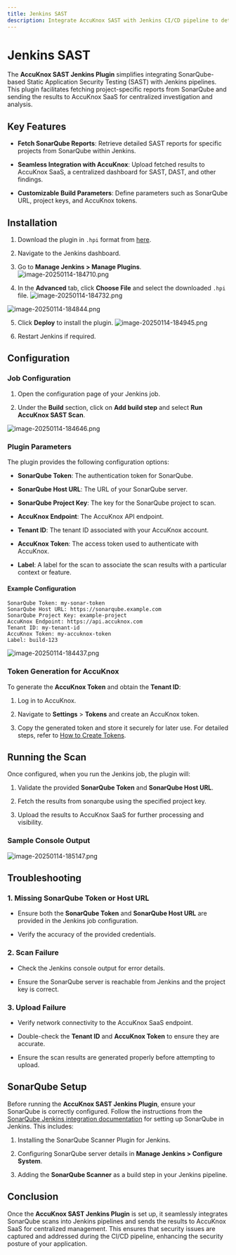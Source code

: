 ```yaml
---
title: Jenkins SAST
description: Integrate AccuKnox SAST with Jenkins CI/CD pipeline to detect security vulnerabilities in source code.
---
```


# Jenkins SAST

The **AccuKnox SAST Jenkins Plugin** simplifies integrating SonarQube-based Static Application Security Testing (SAST) with Jenkins pipelines. This plugin facilitates fetching project-specific reports from SonarQube and sending the results to AccuKnox SaaS for centralized investigation and analysis.

## Key Features

- **Fetch SonarQube Reports**: Retrieve detailed SAST reports for specific projects from SonarQube within Jenkins.

- **Seamless Integration with AccuKnox**: Upload fetched results to AccuKnox SaaS, a centralized dashboard for SAST, DAST, and other findings.

- **Customizable Build Parameters**: Define parameters such as SonarQube URL, project keys, and AccuKnox tokens.

## Installation

1. Download the plugin in `.hpi` format from [here](https://drive.google.com/file/d/1-GfUr_8Llv9izr1Vx4zW8CPw0-gg1IRm/view?usp=sharing "https://drive.google.com/file/d/1-GfUr_8Llv9izr1Vx4zW8CPw0-gg1IRm/view?usp=sharing").

2. Navigate to the Jenkins dashboard.

3. Go to **Manage Jenkins > Manage Plugins**.
   ![image-20250114-184710.png](./images/jenkins-sast/1.png)

4. In the **Advanced** tab, click **Choose File** and select the downloaded `.hpi` file.
   ![image-20250114-184732.png](./images/jenkins-sast/2.png)

![image-20250114-184844.png](./images/jenkins-sast/3.png)

5. Click **Deploy** to install the plugin.
   ![image-20250114-184945.png](./images/jenkins-sast/4.png)

6. Restart Jenkins if required.

## Configuration

### Job Configuration

1. Open the configuration page of your Jenkins job.

2. Under the **Build** section, click on **Add build step** and select **Run AccuKnox SAST Scan**.

![image-20250114-184646.png](./images/jenkins-sast/5.png)

### Plugin Parameters

The plugin provides the following configuration options:

- **SonarQube Token**: The authentication token for SonarQube.

- **SonarQube Host URL**: The URL of your SonarQube server.

- **SonarQube Project Key**: The key for the SonarQube project to scan.

- **AccuKnox Endpoint**: The AccuKnox API endpoint.

- **Tenant ID**: The tenant ID associated with your AccuKnox account.

- **AccuKnox Token**: The access token used to authenticate with AccuKnox.

- **Label**: A label for the scan to associate the scan results with a particular context or feature.

#### Example Configuration

```
SonarQube Token: my-sonar-token
SonarQube Host URL: https://sonarqube.example.com
SonarQube Project Key: example-project
AccuKnox Endpoint: https://api.accuknox.com
Tenant ID: my-tenant-id
AccuKnox Token: my-accuknox-token
Label: build-123
```

![image-20250114-184437.png](./images/jenkins-sast/6.png)

### Token Generation for AccuKnox

To generate the **AccuKnox Token** and obtain the **Tenant ID**:

1. Log in to AccuKnox.

2. Navigate to **Settings** > **Tokens** and create an AccuKnox token.

3. Copy the generated token and store it securely for later use. For detailed steps, refer to [How to Create Tokens](https://help.accuknox.com/how-to/how-to-create-tokens/ "https://help.accuknox.com/how-to/how-to-create-tokens/").

## Running the Scan

Once configured, when you run the Jenkins job, the plugin will:

1. Validate the provided **SonarQube Token** and **SonarQube Host URL**.

2. Fetch the results from sonarqube using the specified project key.

3. Upload the results to AccuKnox SaaS for further processing and visibility.

### Sample Console Output

![image-20250114-185147.png](./images/jenkins-sast/7.png)

## Troubleshooting

### 1. **Missing SonarQube Token or Host URL**

- Ensure both the **SonarQube Token** and **SonarQube Host URL** are provided in the Jenkins job configuration.

- Verify the accuracy of the provided credentials.

### 2. **Scan Failure**

- Check the Jenkins console output for error details.

- Ensure the SonarQube server is reachable from Jenkins and the project key is correct.

### 3. **Upload Failure**

- Verify network connectivity to the AccuKnox SaaS endpoint.

- Double-check the **Tenant ID** and **AccuKnox Token** to ensure they are accurate.

- Ensure the scan results are generated properly before attempting to upload.

## SonarQube Setup

Before running the **AccuKnox SAST Jenkins Plugin**, ensure your SonarQube is correctly configured. Follow the instructions from the [SonarQube Jenkins integration documentation](https://docs.sonarsource.com/sonarqube-server/9.7/analyzing-source-code/scanners/jenkins-extension-sonarqube/ "https://docs.sonarsource.com/sonarqube-server/9.7/analyzing-source-code/scanners/jenkins-extension-sonarqube/") for setting up SonarQube in Jenkins. This includes:

1. Installing the SonarQube Scanner Plugin for Jenkins.

2. Configuring SonarQube server details in **Manage Jenkins > Configure System**.

3. Adding the **SonarQube Scanner** as a build step in your Jenkins pipeline.

## Conclusion

Once the **AccuKnox SAST Jenkins Plugin** is set up, it seamlessly integrates SonarQube scans into Jenkins pipelines and sends the results to AccuKnox SaaS for centralized management. This ensures that security issues are captured and addressed during the CI/CD pipeline, enhancing the security posture of your application.
